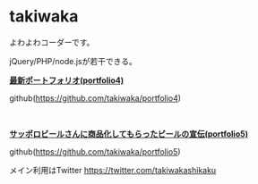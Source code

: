 <h1>takiwaka</h1>

よわよわコーダーです。

jQuery/PHP/node.jsが若干できる。

**[最新ポートフォリオ(portfolio4)](https://takiwaka.sakura.ne.jp/)**

github(https://github.com/takiwaka/portfolio4)

<br/>

**[サッポロビールさんに商品化してもらったビールの宣伝(portfolio5)](https://takiwaka.com)**

github(https://github.com/takiwaka/portfolio5)

メイン利用はTwitter
https://twitter.com/takiwakashikaku
